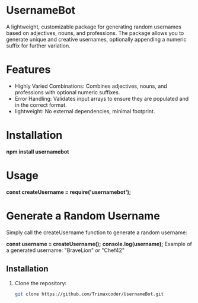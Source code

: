 # UsernameBot
A lightweight, customizable package for generating random usernames based on adjectives, nouns, and professions. 
The package allows you to generate unique and creative usernames, optionally appending a numeric suffix for further variation.

# Features
- Highly Varied Combinations: Combines adjectives, nouns, and professions with optional numeric suffixes.
- Error Handling: Validates input arrays to ensure they are populated and in the correct format.
- lightweight: No external dependencies, minimal footprint.
  
# Installation
**npm install usernamebot**

# Usage
**const createUsername = require('usernamebot');**

# Generate a Random Username
Simply call the createUsername function to generate a random username:

**const username = createUsername();**
**console.log(username);** 
Example of a generated username: "BraveLion" or "Chef42"

## Installation
1. Clone the repository:
   ```bash
   git clone https://github.com/Trimaxcoder/UsernameBot.git
